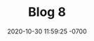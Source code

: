 ---
layout: post
title:  "Blog 8"
date:   2020-10-30 11:59:25 -0700
categories: jekyll blogs
auther: "Namtae"
---